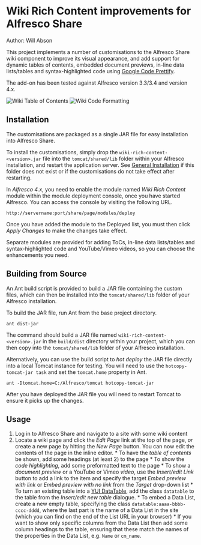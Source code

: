 Wiki Rich Content improvements for Alfresco Share
=================================================

Author: Will Abson

This project implements a number of customisations to the Alfresco Share wiki component to improve its visual appearance, and add support for dynamic tables of contents, embedded document previews, in-line data lists/tables and syntax-highlighted code using [Google Code Prettify](http://code.google.com/p/google-code-prettify).

The add-on has been tested against Alfresco version 3.3/3.4 and version 4.x.

![Wiki Table of Contents](screenshots/wiki-toc-preview.png)
![Wiki Code Formatting](screenshots/wiki-prettify.png)

Installation
------------

The customisations are packaged as a single JAR file for easy installation into Alfresco Share.

To install the customisations, simply drop the `wiki-rich-content-<version>.jar` file into the `tomcat/shared/lib` folder within your Alfresco installation, and restart the application server. See [General Installation](https://github.com/share-extras/share-extras.github.com/wiki/General-Installation) if this folder does not exist or if the customisations do not take effect after restarting.

In *Alfresco 4.x*, you need to enable the module named _Wiki Rich Content_ module within the module deployment console, once you have started Alfresco. You can access the console by visiting the following URL.

`http://servername:port/share/page/modules/deploy`

Once you have added the module to the Deployed list, you must then click *Apply Changes* to make the changes take effect.

Separate modules are provided for adding ToCs, in-line data lists/tables and syntax-highlighted code and  YouTube/Vimeo videos, so you can choose the enhancements you need.

Building from Source
--------------------

An Ant build script is provided to build a JAR file containing the custom files, which can then be installed into the `tomcat/shared/lib` folder of your Alfresco installation.

To build the JAR file, run Ant from the base project directory.

    ant dist-jar

The command should build a JAR file named `wiki-rich-content-<version>.jar` in the `build/dist` directory within your project, which you can then copy into the `tomcat/shared/lib` folder of your Alfresco installation.

Alternatively, you can use the build script to _hot deploy_ the JAR file directly into a local Tomcat instance for testing. You will need to use the `hotcopy-tomcat-jar task` and set the `tomcat.home`
property in Ant.

    ant -Dtomcat.home=C:/Alfresco/tomcat hotcopy-tomcat-jar
    
After you have deployed the JAR file you will need to restart Tomcat to ensure it picks up the changes.

Usage
-----

  1. Log in to Alfresco Share and navigate to a site with some wiki content
  2. Locate a wiki page and click the *Edit Page* link at the top of the page, _or_ create a new page by hitting the *New Page* button. You can now edit the contents of the page in the inline editor.
    * To have the *table of contents* be shown, add some headings (at least 2) to the page
    * To show the *code highlighting*, add some preformatted text to the page
    * To show a *document preview* or a YouTube or Vimeo *video*, use the *Insert/edit Link* button to add a link to the item and specify the target _Embed preview with link_ or _Embed preview with no link_ from the *Target* drop-down list
    * To turn an existing table into a [YUI DataTable](http://developer.yahoo.com/yui/datatable/), add the class `datatable` to the table from the _Insert/edit new table_ dialogue.
    * To embed a Data List, create a new empty table, specifying the class `datatable:aaaa-bbbb-cccc-dddd`, where the last part is the name of a Data List in the site (which you can find on the end of the List URL in your browser)
    * If you want to show only specific columns from the Data List then add some column headings to the table, ensuring that these match the names of the properties in the Data List, e.g. `Name` or `cm_name`.
